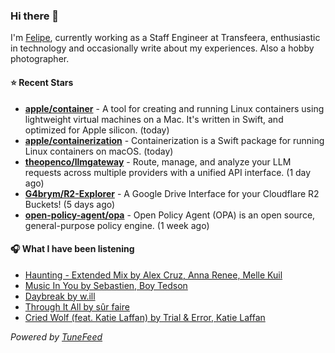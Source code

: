 ### Hi there 👋

I'm [Felipe](https://felipevm.com), currently working as a Staff Engineer at Transfeera, enthusiastic in technology and occasionally write about my experiences. Also a hobby photographer.

#### ⭐ Recent Stars
- **[apple/container](https://github.com/apple/container)** - A tool for creating and running Linux containers using lightweight virtual machines on a Mac. It&#39;s written in Swift, and optimized for Apple silicon.  (today)
- **[apple/containerization](https://github.com/apple/containerization)** - Containerization is a Swift package for running Linux containers on macOS. (today)
- **[theopenco/llmgateway](https://github.com/theopenco/llmgateway)** - Route, manage, and analyze your LLM requests across multiple providers with a unified API interface. (1 day ago)
- **[G4brym/R2-Explorer](https://github.com/G4brym/R2-Explorer)** - A Google Drive Interface for your Cloudflare R2 Buckets! (5 days ago)
- **[open-policy-agent/opa](https://github.com/open-policy-agent/opa)** - Open Policy Agent (OPA) is an open source, general-purpose policy engine. (1 week ago)

#### 🎧 What I have been listening
- [Haunting - Extended Mix by Alex Cruz, Anna Renee, Melle Kuil](https://open.spotify.com/track/39aGCMi7LAXI8bJsmh2G5E)
- [Music In You by Sebastien, Boy Tedson](https://open.spotify.com/track/0t3uSTVVYGVYVKJUlOMqfk)
- [Daybreak by w.ill](https://open.spotify.com/track/0WGtaEi5PE16mCOjhCM23h)
- [Through It All by sûr faire](https://open.spotify.com/track/3kw1HMWR0E8gTKcOIlk8BF)
- [Cried Wolf (feat. Katie Laffan) by Trial &amp; Error, Katie Laffan](https://open.spotify.com/track/3cNBO4TVsk6Dq18hsQKTDb)

_Powered by [TuneFeed](https://tunefeed.app?ref=github.com)_

